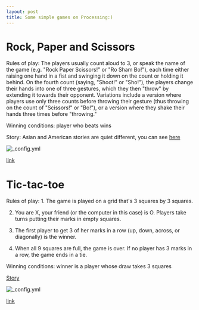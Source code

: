 ```yaml
---
layout: post
title: Some simple games on Processing:)
---
```

# Rock, Paper and Scissors

Rules of play: The players usually count aloud to 3, or speak the name of the game (e.g. "Rock Paper Scissors!" or "Ro Sham Bo!"), each time either raising one hand in a fist and swinging it down on the count or holding it behind. On the fourth count (saying, "Shoot!" or "Sho!"), the players change their hands into one of three gestures, which they then "throw" by extending it towards their opponent. Variations include a version where players use only three counts before throwing their gesture (thus throwing on the count of "Scissors!" or "Bo!"), or a version where they shake their hands three times before "throwing."

Winning conditions: player who beats wins

Story: Asian and American stories are quiet different, you can see [here](https://en.wikipedia.org/wiki/Rock-paper-scissors#History)

![_config.yml](http://www.bitrebels.com/wp-content/uploads/2009/08/RockPaperScissors.jpg)

[link](sanachinaliyeva.github.io/tictactoe)


# Tic-tac-toe

Rules of play: 1. The game is played on a grid that's 3 squares by 3 squares.

2. You are X, your friend (or the computer in this case) is O. Players take turns putting their marks in empty squares.

3. The first player to get 3 of her marks in a row (up, down, across, or diagonally) is the winner.

4. When all 9 squares are full, the game is over. If no player has 3 marks in a row, the game ends in a tie.

Winning conditions: winner is a player whose draw takes 3 squares

[Story](https://en.wikipedia.org/wiki/Tic-tac-toe#History)

![_config.yml](https://3.bp.blogspot.com/-63VGYtk3meE/VweEwDsugdI/AAAAAAAAB9s/VPU5qkaVV84d7rJIgSpUYJQn1wL0tJOEA/s1600/tic-tac-toe-clip-art-370195.png)

[link](https://sanachinaliyeva.github.io/rockscissorspaper/)
